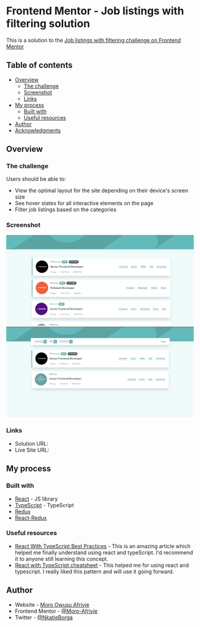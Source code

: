 # Frontend Mentor - Job listings with filtering solution

This is a solution to the [Job listings with filtering challenge on Frontend Mentor](https://www.frontendmentor.io/challenges/job-listings-with-filtering-ivstIPCt)

## Table of contents

- [Overview](#overview)
  - [The challenge](#the-challenge)
  - [Screenshot](#screenshot)
  - [Links](#links)
- [My process](#my-process)
  - [Built with](#built-with)
  - [Useful resources](#useful-resources)
- [Author](#author)
- [Acknowledgments](#acknowledgments)

## Overview

### The challenge

Users should be able to:

- View the optimal layout for the site depending on their device's screen size
- See hover states for all interactive elements on the page
- Filter job listings based on the categories

### Screenshot

![](./screenshots/main.png)
![](./screenshots/filtered.png)

### Links

- Solution URL: [ ]()
- Live Site URL: []()

## My process

### Built with

- [React](https://reactjs.org/) - JS library
- [TypeScript](https://www.typescriptlang.org/) - TypeScript
- [Redux]()
- [React-Redux]()

### Useful resources

- [React With TypeScript Best Practices](https://www.sitepoint.com/react-with-typescript-best-practices/) - This is an amazing article which helped me finally understand using react and typeScript. I'd recommend it to anyone still learning this concept.
- [React with TypeScript cheatsheet](https://github.com/typescript-cheatsheets/react) - This helped me for using react and typescript. I really liked this pattern and will use it going forward.

## Author

- Website - [Moro Owusu Afriyie]()
- Frontend Mentor - [@Moro-Afriyie](https://www.frontendmentor.io/profile/Moro-Afriyie)
- Twitter - [@NkatieBorga](https://twitter.com/NkatieBorga)

